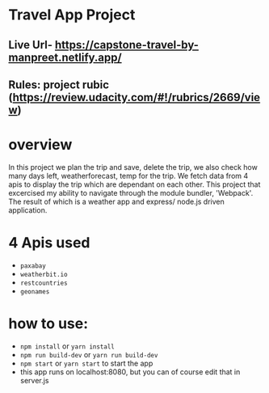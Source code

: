 # Travel App Project

## Live Url- https://capstone-travel-by-manpreet.netlify.app/

## Rules: project rubic (https://review.udacity.com/#!/rubrics/2669/view)

# overview

In this project we plan the trip and save, delete the trip, we also check how many days left, weatherforecast, temp for the trip. We fetch data from 4 apis to display the trip which are dependant on each other.
This project that excercised my ability to navigate through the module bundler, 'Webpack'. The result of which is a weather app and express/ node.js driven application.

# 4 Apis used

- `paxabay`
- `weatherbit.io`
- `restcountries`
- `geonames`

# how to use:

- `npm install` or `yarn install`
- `npm run build-dev` or `yarn run build-dev`
- `npm start` or `yarn start` to start the app
- this app runs on localhost:8080, but you can of course edit that in server.js
